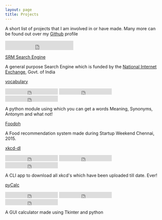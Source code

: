 ```yaml
---
layout: page
title: Projects
---
```


A short list of projects that I am involved in or have made. Many more can be found out over my [Github](https://github.com/prodicus) profile

<iframe src="https://ghbtns.com/github-btn.html?user=prodicus&type=follow&count=true&size=large" frameborder="0" scrolling="0" width="220px" height="30px"></iframe>

[SRM Search Engine](http://srmsearchengine.in/se.html)

A general purpose Search Engine which is funded by the [National Internet Exchange](http://nixi.in/), Govt. of India

[vocabulary](../vocabulary)  
<iframe src="https://ghbtns.com/github-btn.html?user=prodicus&repo=vocabulary&type=star&count=true" frameborder="0" scrolling="0" width="170px" height="20px"></iframe> <iframe src="https://ghbtns.com/github-btn.html?user=prodicus&repo=vocabulary&type=watch&count=true&v=2" frameborder="0" scrolling="0" width="170px" height="20px"></iframe> <iframe src="https://ghbtns.com/github-btn.html?user=prodicus&repo=vocabulary&type=fork&count=true" frameborder="0" scrolling="0" width="170px" height="20px"></iframe> 

A python module using which you can get a words Meaning, Synonyms, Antonym and what not!

[Foodoh](https://github.com/prodicus/foodoh)

A Food recommendation system made during Startup Weekend Chennai, 2015.

[xkcd-dl](../xkcd_dl)
<iframe src="https://ghbtns.com/github-btn.html?user=prodicus&repo=xkcd-dl&type=star&count=true" frameborder="0" scrolling="0" width="170px" height="20px"></iframe> <iframe src="https://ghbtns.com/github-btn.html?user=prodicus&repo=xkcd-dl&type=watch&count=true&v=2" frameborder="0" scrolling="0" width="170px" height="20px"></iframe> <iframe src="https://ghbtns.com/github-btn.html?user=prodicus&repo=xkcd-dl&type=fork&count=true" frameborder="0" scrolling="0" width="170px" height="20px"></iframe> 

A CLI app to download all xkcd's which have been uploaded till date. Ever! 

[pyCalc](https://github.com/prodicus/pyCalc)
<iframe src="https://ghbtns.com/github-btn.html?user=prodicus&repo=pyCalc&type=star&count=true" frameborder="0" scrolling="0" width="170px" height="20px"></iframe> <iframe src="https://ghbtns.com/github-btn.html?user=prodicus&repo=pyCalc&type=watch&count=true&v=2" frameborder="0" scrolling="0" width="170px" height="20px"></iframe> <iframe src="https://ghbtns.com/github-btn.html?user=prodicus&repo=pyCalc&type=fork&count=true" frameborder="0" scrolling="0" width="170px" height="20px"></iframe> 

A GUI calculator made using Tkinter and python